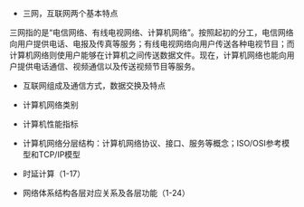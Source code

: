 - 三网，互联网两个基本特点

三网指的是“电信网络、有线电视网络、计算机网络”。按照起初的分工，电信网络向用户提供电话、电报及传真等服务；有线电视网络向用户传送各种电视节目；而计算机网络则使用户能够在计算机之间传送数据文件。现在，计算机网络也能向用户提供电话通信、视频通信以及传送视频节目等服务。

- 互联网组成及通信方式，数据交换及特点

- 计算机网络类别

- 计算机性能指标

- 计算机网络分层结构：计算机网络协议、接口、服务等概念；ISO/OSI参考模型和TCP/IP模型

- 时延计算（1-17）

- 网络体系结构各层对应关系及各层功能（1-24）